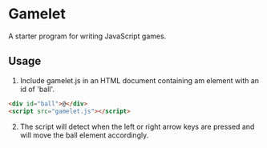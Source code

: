 # Gamelet

A starter program for writing JavaScript games.

## Usage

1. Include gamelet.js in an HTML document containing am
   element with an id of 'ball'.

```html
<div id="ball">@</div>
<script src="gamelet.js"></script>
```

2. The script will detect when the left or right arrow
   keys are pressed and will move the ball element accordingly.
